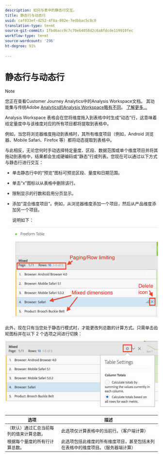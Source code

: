 ```yaml
---
description: 如何与表中的静态行交互。
title: 静态行与动态行
uuid: caf033ef-d252-4f8a-802e-7edbbac5c8c0
translation-type: tm+mt
source-git-commit: 1fb46acc9c7c70e64058d2c6a8fdcde119910fec
workflow-type: tm+mt
source-wordcount: '296'
ht-degree: 91%

---
```



# 静态行与动态行

>[!NOTE]
>
>您正在查看Customer Journey Analytics中的Analysis Workspace文档。 其功能集与传统Adobe [Analytics的Analysis Workspace略有不同](https://docs.adobe.com/content/help/zh-Hans/analytics/analyze/analysis-workspace/home.html)。 [了解更多...](/help/getting-started/cja-aa.md)

Analysis Workspace 表格会在您将维度拖入到表格中时生成“动态”行，这意味着给定量度中与该维度对应的所有项目都将提取到表格中。

例如，当您将浏览器维度拖动到表格时，其所有维度项目（例如，Android 浏览器、Mobile Safari、Firefox 等）都将动态提取到表格中。

与此相反，无论您何时手动选择特定量度、区段、数据范围或单个维度项目并将其拖动到表格中，结果都会生成硬编码或“静态”行或列表。您现在可以通过以下方式与静态行进行交互：

* 单击静态行中的“预览”图标可预览区段、量度和日期范围。
* 单击“x”图标以从表格中删除该行。
* 限制显示的行数和启用分页显示。
* 添加“混合维度项目”。例如，从浏览器维度添加一个项目，然后从产品维度添加另一个项目。

   说明如下：

   ![](assets/static_rows.png)

此外，现在只有当您处于静态行模式时，才能更改列总数的计算方式。只需单击齿轮图标并在以下 2 个选项之间进行切换：

![](assets/column-totals.png)

| 选项 | 描述 |
|---|---|
| （默认）通过汇总当前每列的值来计算总数。 | 此选项仅计算表格中的当前行。（客户端计算） |
| 根据每个量度的所有行计算总数。 | 此选项包括此维度的所有维度项目，甚至包括未列在表格中的维度项目。（服务器端计算） |

